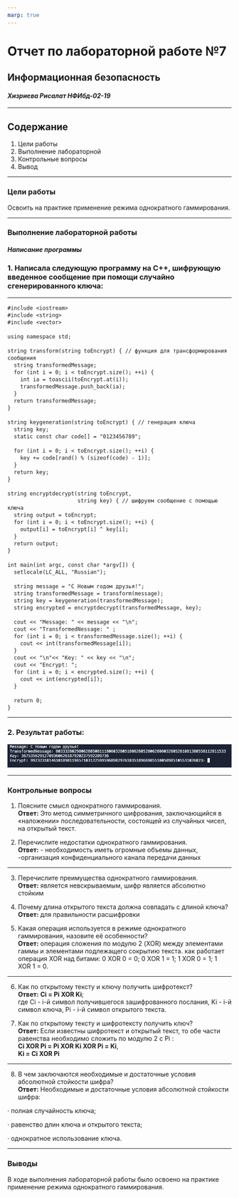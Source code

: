 ```yaml
---
marp: true
---
```


# **Отчет по лабораторной работе №7**
## **Информационная безопасность**
#### *Хизриева Рисалат НФИбд-02-19*

---

## **Содержание**
1. Цели работы
2. Выполнение лабораторной
3. Контрольные вопросы
4. Вывод

---

### **Цели работы**
Освоить на практике применение режима однократного гаммирования.

---

### **Выполнение лабораторной работы**
#### *Написание программы*
### 1. Написала следующую программу на C++, шифрующую введенное сообщение при помощи случайно сгенерированного ключа:

---

```
#include <iostream>
#include <string>
#include <vector>

using namespace std;

string transform(string toEncrypt) { // функция для трансформирования сообщения
  string transformedMessage;
  for (int i = 0; i < toEncrypt.size(); ++i) {
    int ia = toascii(toEncrypt.at(i));
    transformedMessage.push_back(ia);
  }
  return transformedMessage;
}

string keygeneration(string toEncrypt) { // генерация ключа
  string key;
  static const char code[] = "0123456789";

  for (int i = 0; i < toEncrypt.size(); ++i) {
    key += code[rand() % (sizeof(code) - 1)];
  }
  return key;
}

string encryptdecrypt(string toEncrypt,
                      string key) { // шифруем сообщение с помощью ключа
  string output = toEncrypt;
  for (int i = 0; i < toEncrypt.size(); ++i) {
    output[i] = toEncrypt[i] ^ key[i];
  }
  return output;
}

int main(int argc, const char *argv[]) {
  setlocale(LC_ALL, "Russian");

  string message = "С Новым годом друзья!";
  string transformedMessage = transform(message);
  string key = keygeneration(transformedMessage);
  string encrypted = encryptdecrypt(transformedMessage, key);

  cout << "Message: " << message << "\n";
  cout << "TransformedNessage: " ;
  for (int i = 0; i < transformedMessage.size(); ++i) {
    cout << int(transformedMessage[i]);
  }
  cout << "\n"<< "Key: " << key << "\n";
  cout << "Encrypt: ";
  for (int i = 0; i < encrypted.size(); ++i) {
    cout << int(encrypted[i]);
  }

  return 0;
}

```
---

### 2. Результат работы:
![](./pics/1.PNG)

---

### **Контрольные вопросы**
1. Поясните смысл однократного гаммирования. \
    **Ответ:** Это метод симметричного шифрования, заключающийся в «наложении» последовательности, состоящей из случайных чисел, на открытый текст.

2. Перечислите недостатки однократного гаммирования. \
    **Ответ:** - необходимость иметь огромные объемы данных, -организация конфиденциального канала передачи данных

---

3. Перечислите преимущества однократного гаммирования. \
    **Ответ:** является невскрываемым, шифр является абсолютно стойким
4. Почему длина открытого текста должна совпадать с длиной ключа? \
    **Ответ:** для правильности расшифровки


5. Какая операция используется в режиме однократного гаммирования, назовите её особенности? \
    **Ответ:** операция сложения по модулю 2 (XOR) между элементами гаммы и элементами подлежащего сокрытию текста.  как работает операция XOR над битами: 0 XOR 0 = 0; 0 XOR 1 = 1; 1 XOR 0 = 1; 1 XOR 1 = 0.

---    
6. Как по открытому тексту и ключу получить шифротекст? \
    **Ответ:**  **Ci = Pi XOR Ki**; \
    где  Ci - i-й символ получившегося зашифрованного послания, Ki - i-й символ ключа, Pi - i-й символ открытого текста.
    
7. Как по открытому тексту и шифротексту получить ключ? \
    **Ответ:** Если известны шифротекст и открытый текст, то обе части равенства необходимо сложить по модулю 2 с Pi :\
    **Ci XOR Pi = Pi XOR Ki XOR Pi = Ki**,  
    **Ki = Ci XOR Pi**
---

8. В чем заключаются необходимые и достаточные условия абсолютной 
стойкости шифра? \
    **Ответ:** Необходимые и достаточные условия абсолютной стойкости шифра:

·  полная случайность ключа;

·  равенство длин ключа и открытого текста;

·  однократное использование ключа.

---

### **Выводы**
В ходе выполнения лабораторной работы было освоено на практике применение режима однократного гаммирования.
